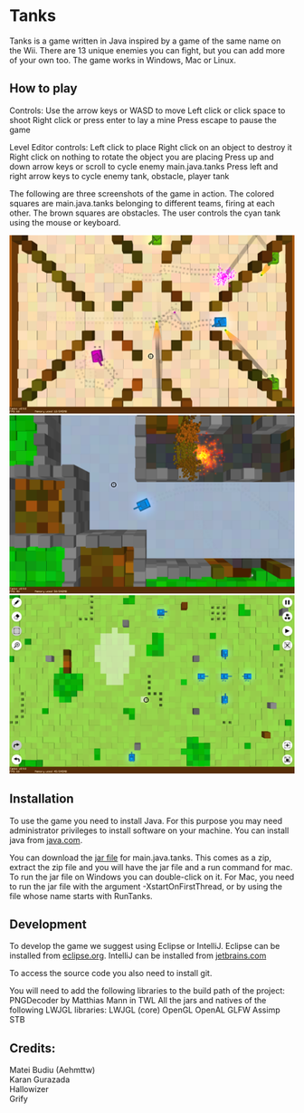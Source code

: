 # Tanks

Tanks is a game written in Java inspired by a game of the same name on the Wii.
There are 13 unique enemies you can fight, but you can add more of your own too.
The game works in Windows, Mac or Linux.

## How to play

Controls: 
Use the arrow keys or WASD to move 
Left click or click space to shoot
Right click or press enter to lay a mine
Press escape to pause the game

Level Editor controls:
Left click to place
Right click on an object to destroy it
Right click on nothing to rotate the object you are placing
Press up and down arrow keys or scroll to cycle enemy main.java.tanks
Press left and right arrow keys to cycle enemy tank, obstacle, player tank

The following are three screenshots of the game in action.  The colored squares are
main.java.tanks belonging to different teams, firing at each other.  The brown squares are
obstacles.  The user controls the cyan tank using the mouse or keyboard.

![Gameplay](screenshot1.PNG)
![Gameplay](screenshot2.PNG)
![Gameplay](screenshot3.PNG)

## Installation

To use the game you need to install Java.  For this purpose you may need
administrator privileges to install software on your machine.  You can install java 
from [java.com](https://java.com/download).

You can download the [jar file](https://1drv.ms/u/s!AnwBrt306BrJ6TlP255XMw8D8VGY) for main.java.tanks.
This comes as a zip, extract the zip file and you will have the jar file and a run command for mac.  
To run the jar file on Windows you can double-click on it. For Mac, you need to run the jar file with the
argument -XstartOnFirstThread, or by using the file whose name starts with RunTanks.

## Development

To develop the game we suggest using Eclipse or IntelliJ.  Eclipse can be installed from 
[eclipse.org](http://www.eclipse.org/downloads/).  IntelliJ can be installed from 
[jetbrains.com](https://www.jetbrains.com/idea/download/)

To access the source code you also need to install git.

You will need to add the following libraries to the build path of the project: 
PNGDecoder by Matthias Mann in TWL
All the jars and natives of the following LWJGL libraries:
LWJGL (core)
OpenGL
OpenAL
GLFW
Assimp
STB

## Credits:

Matei Budiu (Aehmttw)<br>
Karan Gurazada<br>
Hallowizer<br>
Grify

